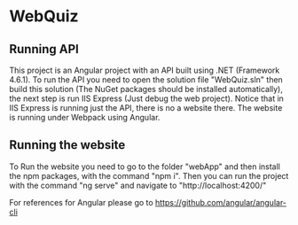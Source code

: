# WebQuiz

## Running API
This project is an Angular project with an API built using .NET (Framework 4.6.1). To run the API you need to open the solution file "WebQuiz.sln" then build this solution (The NuGet packages should be installed automatically), the next step is run IIS Express (Just debug the web project). Notice that in IIS Express is running just the API, there is no a website there. The website is running under Webpack using Angular.

## Running the website
To Run the website you need to go to the folder "webApp" and then install the npm packages, with the command "npm i". Then you can run the project with the command "ng serve" and navigate to "http://localhost:4200/"

For references for Angular please go to https://github.com/angular/angular-cli
